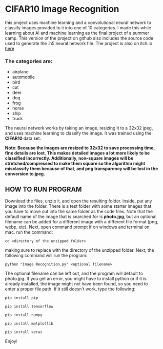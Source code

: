 # **CIFAR10 Image Recognition**
this project uses machine learning and a convolutional neural network to  classify images provided to it into one of 10 categories. I made this while learning about AI and machine learning as the final project of a summer camp. This version of the project on github also includes the source code used to generate the .h5 neural network file. The project is also on itch.io [here](https://spaceshark123.itch.io/cifar10-image-recognition)

### **The categories are:**

- airplane
- automobile
- bird
- cat
- deer
- dog
- frog
- horse
- ship
- truck



The neural network works by taking an image, resizing it to a 32x32 jpeg, and uses machine learning to classify the image. It was trained using the **CIFAR10** data set.


**Note: Because the images are resized to 32x32 to save processing time, fine details are lost. This makes detailed images a lot more likely to be classified incorrectly. Additionally, non-square images will be stretched/compressed to make them square so the algorithm might misclassify them because of that, and png transparency will be lost in the conversion to jpeg.**



## HOW TO RUN PROGRAM
Download the files,  unzip it, and open the resulting folder. Inside, put any image into the folder. There is a test folder with some starter images that you have to move out into the same folder as the code files. Note that the default name of the image that is searched for is **photo.jpg**, but an optional filename can be added for a different image with a different file format (png, webp, etc). Next, open command prompt if on windows and terminal on mac. run the command:

	cd <directory of the unzipped folder>

making sure to replace with the directory of the unzipped folder. Next, the following command will run the program:

	python "Image Recognition.py" <optional filename>
	
The optional filename can be left out, and the program will default to photo.jpg. If you get an error, you might have to install python or if it is already installed, the image might not have been found, so you need to enter a proper file path. If it still doesn't work, type the following:

	pip install pip
	 
	pip install tensorflow
	 
	pip install numpy
	
	pip install matplotlib
	
	pip install keras



Enjoy!

